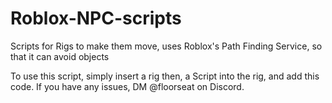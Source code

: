 # Roblox-NPC-scripts
Scripts for Rigs to make them move, uses Roblox's Path Finding Service, so that it can avoid objects


To use this script, simply insert a rig then, a Script into the rig, and add this code. If you have any issues, DM @floorseat on Discord.

